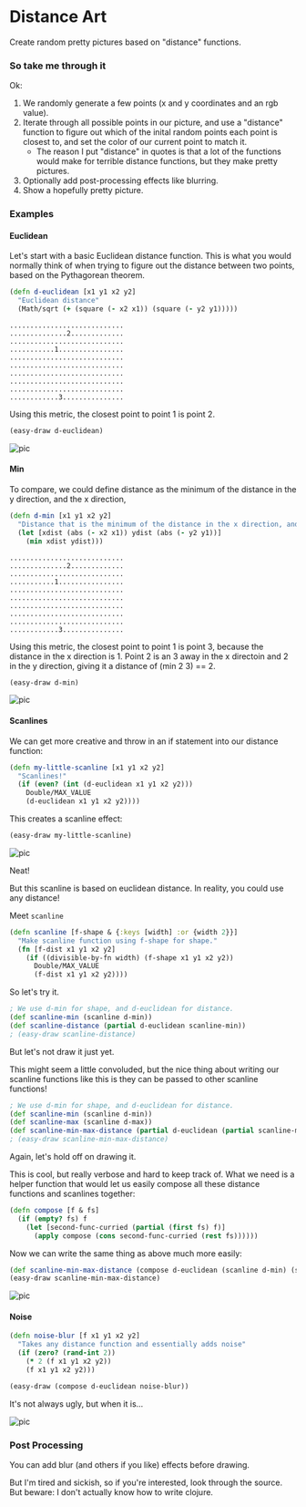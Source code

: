 Distance Art
============

Create random pretty pictures based on "distance" functions.

### So take me through it ###

Ok:

 1. We randomly generate a few points (x and y coordinates and an rgb
    value).
 2. Iterate through all possible points in our picture, and use a "distance"
    function to figure out which of the inital random points each point is
    closest to, and set the color of our current point to match it.
    - The reason I put "distance" in quotes is that a lot of the functions
      would make for terrible distance functions, but they make pretty
      pictures.
 3. Optionally add post-processing effects like blurring.
 4. Show a hopefully pretty picture.

### Examples ###

#### Euclidean ####

Let's start with a basic Euclidean distance function.  This is what you would
normally think of when trying to figure out the distance between two points,
based on the Pythagorean theorem.

```clojure
(defn d-euclidean [x1 y1 x2 y2]
  "Euclidean distance"
  (Math/sqrt (+ (square (- x2 x1)) (square (- y2 y1)))))
```

```
............................
..............2.............
............................
...........1................
............................
............................
............................
............................
............................
............3...............
```

Using this metric, the closest point to point 1 is point 2.

```clojure
(easy-draw d-euclidean)
```

![pic](/screenshots/d-euclidean.png)

#### Min ####

To compare, we could define distance as the minimum of the distance in the
y direction, and the x direction,


```clojure
(defn d-min [x1 y1 x2 y2]
  "Distance that is the minimum of the distance in the x direction, and the y"
  (let [xdist (abs (- x2 x1)) ydist (abs (- y2 y1))]
    (min xdist ydist)))
```

```
............................
..............2.............
............................
...........1................
............................
............................
............................
............................
............................
............3...............
```

Using this metric, the closest point to point 1 is point 3, because the
distance in the x direction is 1. Point 2 is an 3 away in the x directoin and 2
in the y direction, giving it a distance of (min 2 3) == 2.

```clojure
(easy-draw d-min)
```

![pic](/screenshots/d-min.png)

#### Scanlines ####

We can get more creative and throw in an if statement into our distance
function:

```clojure
(defn my-little-scanline [x1 y1 x2 y2]
  "Scanlines!"
  (if (even? (int (d-euclidean x1 y1 x2 y2)))
    Double/MAX_VALUE
    (d-euclidean x1 y1 x2 y2))))
```

This creates a scanline effect:

```clojure
(easy-draw my-little-scanline)
```

![pic](/screenshots/my-little-scanline.png)

Neat!

But this scanline is based on euclidean distance.  In reality, you could use
any distance!

Meet `scanline`
```clojure
(defn scanline [f-shape & {:keys [width] :or {width 2}}]
  "Make scanline function using f-shape for shape."
  (fn [f-dist x1 y1 x2 y2]
    (if ((divisible-by-fn width) (f-shape x1 y1 x2 y2))
      Double/MAX_VALUE
      (f-dist x1 y1 x2 y2))))
```

So let's try it.

```clojure
; We use d-min for shape, and d-euclidean for distance.
(def scanline-min (scanline d-min))
(def scanline-distance (partial d-euclidean scanline-min))
; (easy-draw scanline-distance)
```

But let's not draw it just yet.

This might seem a little convoluded, but the nice thing about writing our
scanline functions like this is they can be passed to other scanline functions!

```clojure
; We use d-min for shape, and d-euclidean for distance.
(def scanline-min (scanline d-min))
(def scanline-max (scanline d-max))
(def scanline-min-max-distance (partial d-euclidean (partial scanline-min scanline-max)))
; (easy-draw scanline-min-max-distance)
```

Again, let's hold off on drawing it.

This is cool, but really verbose and hard to keep track of.  What we need is
a helper function that would let us easily compose all these distance functions
and scanlines together:

```clojure
(defn compose [f & fs]
  (if (empty? fs) f
    (let [second-func-curried (partial (first fs) f)]
      (apply compose (cons second-func-curried (rest fs))))))
```

Now we can write the same thing as above much more easily:

```clojure
(def scanline-min-max-distance (compose d-euclidean (scanline d-min) (scanline d-max)))
(easy-draw scanline-min-max-distance)
```

![pic](/screenshots/scanline-min-max-distance.png)


#### Noise ####

```clojure
(defn noise-blur [f x1 y1 x2 y2]
  "Takes any distance function and essentially adds noise"
  (if (zero? (rand-int 2))
    (* 2 (f x1 y1 x2 y2))
    (f x1 y1 x2 y2)))
```

```clojure
(easy-draw (compose d-euclidean noise-blur))
```

It's not always ugly, but when it is...

![pic](/screenshots/d-euclidean-noise.png)

### Post Processing ###

You can add blur (and others if you like) effects before drawing.

But I'm tired and sickish, so if you're interested, look through the source.
But beware: I don't actually know how to write clojure.
